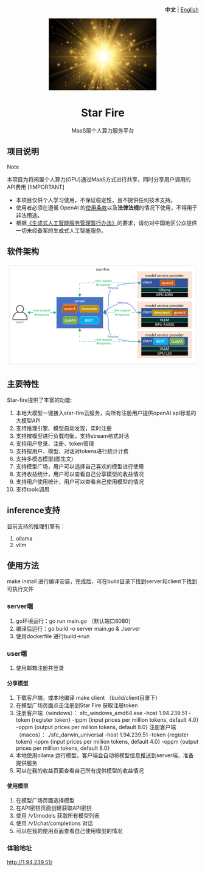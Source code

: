 <p align="right">
   <strong>中文</strong> | <a href="./README.en.md">English</a>
</p>
<div align="center">

![start-fire](/unit/img/logo.png)

# Star Fire

MaaS层个人算力服务平台

</div>

## 项目说明

> [!NOTE]  
> 本项目为将闲置个人算力(GPU)通过MaaS方式进行共享，同时分享用户调用的API费用
> [!IMPORTANT]
> - 本项目仅供个人学习使用，不保证稳定性，且不提供任何技术支持。
> - 使用者必须在遵循 OpenAI 的[使用条款](https://openai.com/policies/terms-of-use)以及**法律法规**的情况下使用，不得用于非法用途。
> - 根据[《生成式人工智能服务管理暂行办法》](http://www.cac.gov.cn/2023-07/13/c_1690898327029107.htm)的要求，请勿对中国地区公众提供一切未经备案的生成式人工智能服务。

## 软件架构
![/unit/img/arch.png](unit/img/arch.png)

## 主要特性

Star-fire提供了丰富的功能:

1. 本地大模型一键接入star-fire云服务，向所有注册用户提供openAI api标准的大模型API
2. 支持推理引擎、模型自动发现，实时注册
3. 支持按模型进行负载均衡，支持stream格式对话
4. 支持用户登录、注册、token管理
5. 支持按用户、模型、对话对tokens进行统计计费
6. 支持多模态模型(图生文)
7. 支持模型广场，用户可以选择自己喜欢的模型进行使用
8. 支持收益统计，用户可以查看自己分享模型的收益情况
9. 支持用户使用统计，用户可以查看自己使用模型的情况
10. 支持tools调用

## inference支持
目前支持的推理引擎有：
1. ollama
2. vllm 

## 使用方法

make install 进行编译安装，完成后，可在build目录下找到server和client下找到可执行文件

### server端

1. go环境运行：go run main.go （默认端口8080）
2. 编译后运行：go build -o server main.go & ./server
3. 使用dockerfile 进行build->run


### user端

1. 使用邮箱注册并登录

#### 分享模型
1. 下载客户端，或本地编译 make client （build/client目录下） 
2. 在模型广场页面点击注册到Star Fire 获取注册token
3. 注册客户端（windows）： sfc_windows_amd64.exe -host 1.94.239.51 -token {register token} -ippm {input prices per million tokens, default 4.0} -oppm {output prices per million tokens, default 8.0}
   注册客户端（macos）： ./sfc_darwin_universal -host 1.94.239.51 -token {register token} -ippm {input prices per million tokens, default 4.0} -oppm {output prices per million tokens, default 8.0}
4. 本地使用ollama 运行模型，客户端会自动将模型信息推送到server端，准备提供服务 
5. 可以在我的收益页面查看自己所有提供模型的收益情况

#### 使用模型
1. 在模型广场页面选择模型
2. 在API密钥页面创建获取API密钥 
3. 使用 /v1/models 获取所有模型列表
4. 使用 /v1/chat/completions 对话
5. 可以在我的使用页面查看自己使用模型的情况

### 体验地址
http://1.94.239.51/
